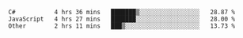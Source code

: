 <!--START_SECTION:waka-->

```text
C#           4 hrs 36 mins   ███████▒░░░░░░░░░░░░░░░░░   28.87 %
JavaScript   4 hrs 27 mins   ███████░░░░░░░░░░░░░░░░░░   28.00 %
Other        2 hrs 11 mins   ███▒░░░░░░░░░░░░░░░░░░░░░   13.73 %
```

<!--END_SECTION:waka-->
